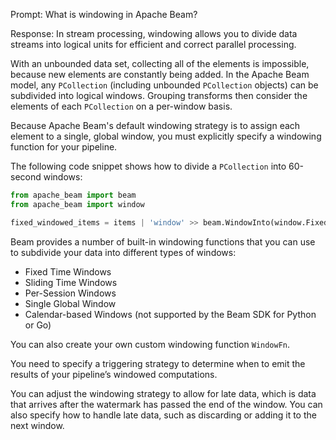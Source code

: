 Prompt:
What is windowing in Apache Beam?

Response:
In stream processing, windowing allows you to divide data streams into logical units for efficient and correct parallel processing.

With an unbounded data set, collecting all of the elements is impossible, because new elements are constantly being added. In the Apache Beam model, any `PCollection` (including unbounded `PCollection` objects) can be subdivided into logical windows. Grouping transforms then consider the elements of each `PCollection` on a per-window basis.

Because Apache Beam's default windowing strategy is to assign each element to a single, global window, you must explicitly specify a windowing function for your pipeline.

The following code snippet shows how to divide a `PCollection` into 60-second windows:

```python
from apache_beam import beam
from apache_beam import window

fixed_windowed_items = items | 'window' >> beam.WindowInto(window.FixedWindows(60))
```

Beam provides a number of built-in windowing functions that you can use to subdivide your data into different types of windows:
- Fixed Time Windows
- Sliding Time Windows
- Per-Session Windows
- Single Global Window
- Calendar-based Windows (not supported by the Beam SDK for Python or Go)

You can also create your own custom windowing function `WindowFn`.

You need to specify a triggering strategy to determine when to emit the results of your pipeline’s windowed computations.

You can adjust the windowing strategy to allow for late data, which is data that arrives after the watermark has passed the end of the window. You can also specify how to handle late data, such as discarding or adding it to the next window.
